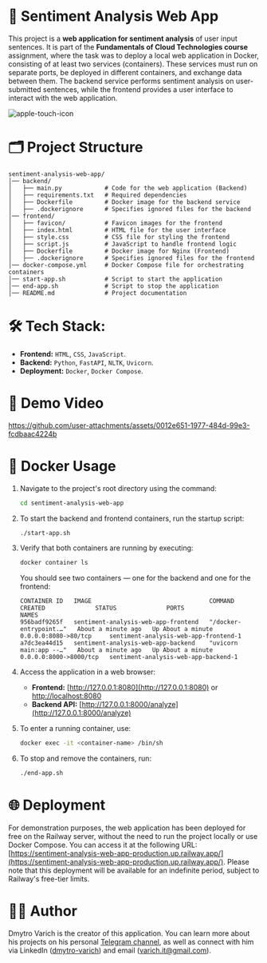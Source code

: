 # 🙂 Sentiment Analysis Web App
This project is a **web application for sentiment analysis** of user input sentences. It is part of the **Fundamentals of Cloud Technologies course** assignment, where the task was to deploy a local web application in Docker, consisting of at least two services (containers). These services must run on separate ports, be deployed in different containers, and exchange data between them. The backend service performs sentiment analysis on user-submitted sentences, while the frontend provides a user interface to interact with the web application.

![apple-touch-icon](https://github.com/user-attachments/assets/877067eb-ca4d-496f-b68a-3c84698a8217) 

# 🗂️ Project Structure

```
sentiment-analysis-web-app/
│── backend/ 
│   ├── main.py            # Code for the web application (Backend)
│   ├── requirements.txt   # Required dependencies 
│   ├── Dockerfile         # Docker image for the backend service
│   ├── .dockerignore      # Specifies ignored files for the backend 
│── frontend/ 
│   ├── favicon/           # Favicon images for the frontend
│   ├── index.html         # HTML file for the user interface
│   ├── style.css          # CSS file for styling the frontend
│   ├── script.js          # JavaScript to handle frontend logic
│   ├── Dockerfile         # Docker image for Nginx (Frontend)
│   ├── .dockerignore      # Specifies ignored files for the frontend
│── docker-compose.yml     # Docker Compose file for orchestrating containers
│── start-app.sh           # Script to start the application
│── end-app.sh             # Script to stop the application
│── README.md              # Project documentation
```

# 🛠️ Tech Stack:
- **Frontend:** `HTML`, `CSS`, `JavaScript`.
- **Backend:** `Python`, `FastAPI`, `NLTK`, `Uvicorn`. 
- **Deployment:** `Docker`, `Docker Compose`.

# 🎥 Demo Video

https://github.com/user-attachments/assets/0012e651-1977-484d-99e3-fcdbaac4224b

# 🐳 Docker Usage 

1. Navigate to the project's root directory using the command:  
   ```sh
   cd sentiment-analysis-web-app
   ```

2. To start the backend and frontend containers, run the startup script:  
   ```sh
   ./start-app.sh
   ```

3. Verify that both containers are running by executing:  
   ```sh
   docker container ls
   ```
   You should see two containers — one for the backend and one for the frontend:  
   ```plaintext
   CONTAINER ID   IMAGE                                 COMMAND                  CREATED              STATUS              PORTS                    NAMES
   956badf9265f   sentiment-analysis-web-app-frontend   "/docker-entrypoint.…"   About a minute ago   Up About a minute   0.0.0.0:8080->80/tcp     sentiment-analysis-web-app-frontend-1
   a7dc3ea44d15   sentiment-analysis-web-app-backend    "uvicorn main:app --…"   About a minute ago   Up About a minute   0.0.0.0:8000->8000/tcp   sentiment-analysis-web-app-backend-1
   ```

4. Access the application in a web browser:  
   - **Frontend:** [http://127.0.0.1:8080](http://127.0.0.1:8080) or [http://localhost:8080](http://localhost:8080)  
   - **Backend API:** [http://127.0.0.1:8000/analyze](http://127.0.0.1:8000/analyze)  

5. To enter a running container, use:  
   ```sh
   docker exec -it <container-name> /bin/sh
   ```

6. To stop and remove the containers, run:  
   ```sh
   ./end-app.sh
   ```
# 🌐 Deployment
For demonstration purposes, the web application has been deployed for free on the Railway server, without the need to run the project locally or use Docker Compose. You can access it at the following URL: [https://sentiment-analysis-web-app-production.up.railway.app/](https://sentiment-analysis-web-app-production.up.railway.app/). Please note that this deployment will be available for an indefinite period, subject to Railway's free-tier limits.

# 🧑🏻 Author
Dmytro Varich is the creator of this application. You can learn more about his projects on his personal [Telegram channel](https://t.me/varich_channel), as well as connect with him via LinkedIn ([dmytro-varich](https://www.linkedin.com/in/dmytro-varich/)) and email (varich.it@gmail.com).
